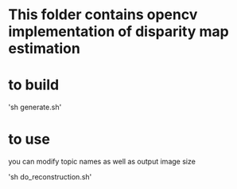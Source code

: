 # This folder contains opencv implementation of disparity map estimation

# to build

 'sh generate.sh'

# to use
you can modify topic names as well as output image size

 'sh do_reconstruction.sh'
